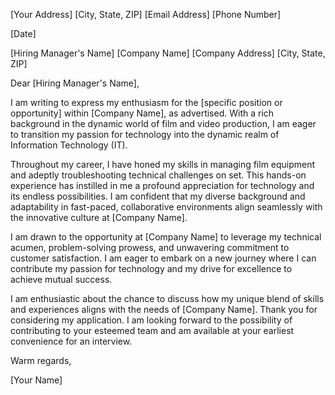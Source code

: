 [Your Address]
[City, State, ZIP]
[Email Address]
[Phone Number]

[Date]

[Hiring Manager's Name]
[Company Name]
[Company Address]
[City, State, ZIP]

Dear [Hiring Manager's Name],

I am writing to express my enthusiasm for the [specific position or opportunity] within [Company Name], as advertised. With a rich background in the dynamic world of film and video production, I am eager to transition my passion for technology into the dynamic realm of Information Technology (IT).

Throughout my career, I have honed my skills in managing film equipment and adeptly troubleshooting technical challenges on set. This hands-on experience has instilled in me a profound appreciation for technology and its endless possibilities. I am confident that my diverse background and adaptability in fast-paced, collaborative environments align seamlessly with the innovative culture at [Company Name].

I am drawn to the opportunity at [Company Name] to leverage my technical acumen, problem-solving prowess, and unwavering commitment to customer satisfaction. I am eager to embark on a new journey where I can contribute my passion for technology and my drive for excellence to achieve mutual success.

I am enthusiastic about the chance to discuss how my unique blend of skills and experiences aligns with the needs of [Company Name]. Thank you for considering my application. I am looking forward to the possibility of contributing to your esteemed team and am available at your earliest convenience for an interview.

Warm regards,

[Your Name]